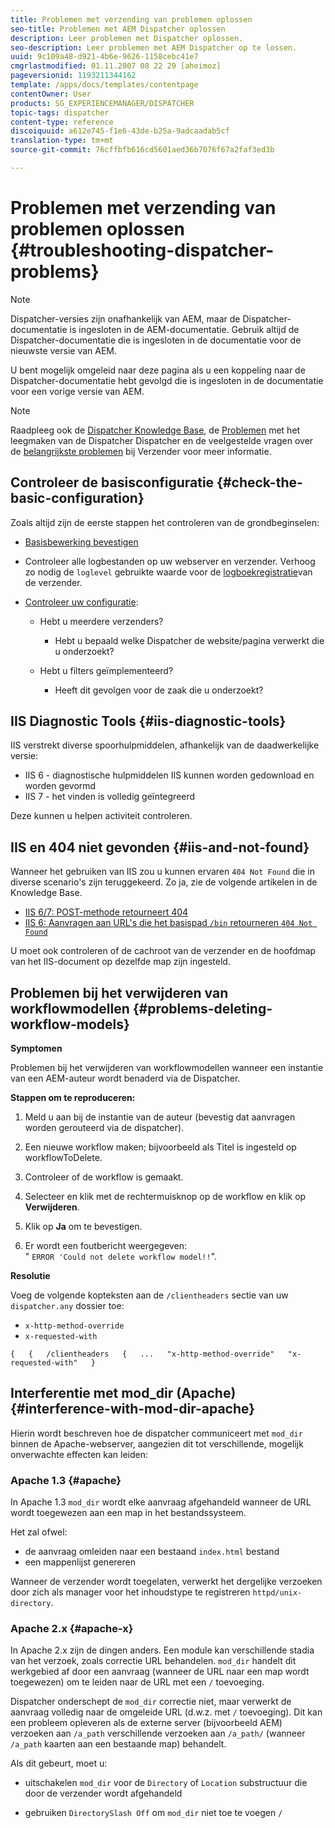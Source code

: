 ```yaml
---
title: Problemen met verzending van problemen oplossen
seo-title: Problemen met AEM Dispatcher oplossen
description: Leer problemen met Dispatcher oplossen.
seo-description: Leer problemen met AEM Dispatcher op te lossen.
uuid: 9c109a48-d921-4b6e-9626-1158cebc41e7
cmgrlastmodified: 01.11.2007 08 22 29 [aheimoz]
pageversionid: 1193211344162
template: /apps/docs/templates/contentpage
contentOwner: User
products: SG_EXPERIENCEMANAGER/DISPATCHER
topic-tags: dispatcher
content-type: reference
discoiquuid: a612e745-f1e6-43de-b25a-9adcaadab5cf
translation-type: tm+mt
source-git-commit: 76cffbfb616cd5601aed36b7076f67a2faf3ed3b

---
```



# Problemen met verzending van problemen oplossen {#troubleshooting-dispatcher-problems}

>[!NOTE]
>
>Dispatcher-versies zijn onafhankelijk van AEM, maar de Dispatcher-documentatie is ingesloten in de AEM-documentatie. Gebruik altijd de Dispatcher-documentatie die is ingesloten in de documentatie voor de nieuwste versie van AEM.
>
>U bent mogelijk omgeleid naar deze pagina als u een koppeling naar de Dispatcher-documentatie hebt gevolgd die is ingesloten in de documentatie voor een vorige versie van AEM.

>[!NOTE]
>
>Raadpleeg ook de [Dispatcher Knowledge Base](https://helpx.adobe.com/cq/kb/index/dispatcher.html), de [Problemen](https://helpx.adobe.com/adobe-cq/kb/troubleshooting-dispatcher-flushing-issues.html) met het leegmaken van de Dispatcher Dispatcher en de veelgestelde vragen over de [belangrijkste problemen](dispatcher-faq.md) bij Verzender voor meer informatie.

## Controleer de basisconfiguratie {#check-the-basic-configuration}

Zoals altijd zijn de eerste stappen het controleren van de grondbeginselen:

* [Basisbewerking bevestigen](#ConfirmBasicOperation)
* Controleer alle logbestanden op uw webserver en verzender. Verhoog zo nodig de `loglevel` gebruikte waarde voor de [logboekregistratie](#Logging)van de verzender.

* [Controleer uw configuratie](#ConfiguringtheDispatcher):

   * Hebt u meerdere verzenders?

      * Hebt u bepaald welke Dispatcher de website/pagina verwerkt die u onderzoekt?
   * Hebt u filters geïmplementeerd?

      * Heeft dit gevolgen voor de zaak die u onderzoekt?


## IIS Diagnostic Tools {#iis-diagnostic-tools}

IIS verstrekt diverse spoorhulpmiddelen, afhankelijk van de daadwerkelijke versie:

* IIS 6 - diagnostische hulpmiddelen IIS kunnen worden gedownload en worden gevormd
* IIS 7 - het vinden is volledig geïntegreerd

Deze kunnen u helpen activiteit controleren.

## IIS en 404 niet gevonden {#iis-and-not-found}

Wanneer het gebruiken van IIS zou u kunnen ervaren `404 Not Found` die in diverse scenario&#39;s zijn teruggekeerd. Zo ja, zie de volgende artikelen in de Knowledge Base.

* [IIS 6/7: POST-methode retourneert 404](https://helpx.adobe.com/dispatcher/kb/IIS6IsapiFilters.html)
* [IIS 6: Aanvragen aan URL&#39;s die het basispad `/bin` retourneren `404 Not Found`](https://helpx.adobe.com/dispatcher/kb/RequestsToBinDirectoryFailInIIS6.html)

U moet ook controleren of de cachroot van de verzender en de hoofdmap van het IIS-document op dezelfde map zijn ingesteld.

## Problemen bij het verwijderen van workflowmodellen {#problems-deleting-workflow-models}

**Symptomen**

Problemen bij het verwijderen van workflowmodellen wanneer een instantie van een AEM-auteur wordt benaderd via de Dispatcher.

**Stappen om te reproduceren:**

1. Meld u aan bij de instantie van de auteur (bevestig dat aanvragen worden gerouteerd via de dispatcher).
1. Een nieuwe workflow maken; bijvoorbeeld als Titel is ingesteld op workflowToDelete.
1. Controleer of de workflow is gemaakt.
1. Selecteer en klik met de rechtermuisknop op de workflow en klik op **Verwijderen**.

1. Klik op **Ja** om te bevestigen.
1. Er wordt een foutbericht weergegeven:\
   &quot; `ERROR 'Could not delete workflow model!!`&quot;.

**Resolutie**

Voeg de volgende kopteksten aan de `/clientheaders` sectie van uw `dispatcher.any` dossier toe:

* `x-http-method-override`
* `x-requested-with`

`{  
{  
/clientheaders  
{  
...  
"x-http-method-override"  
"x-requested-with"  
}`

## Interferentie met mod_dir (Apache) {#interference-with-mod-dir-apache}

Hierin wordt beschreven hoe de dispatcher communiceert met `mod_dir` binnen de Apache-webserver, aangezien dit tot verschillende, mogelijk onverwachte effecten kan leiden:

### Apache 1.3 {#apache}

In Apache 1.3 `mod_dir` wordt elke aanvraag afgehandeld wanneer de URL wordt toegewezen aan een map in het bestandssysteem.

Het zal ofwel:

* de aanvraag omleiden naar een bestaand `index.html` bestand
* een mappenlijst genereren

Wanneer de verzender wordt toegelaten, verwerkt het dergelijke verzoeken door zich als manager voor het inhoudstype te registreren `httpd/unix-directory`.

### Apache 2.x {#apache-x}

In Apache 2.x zijn de dingen anders. Een module kan verschillende stadia van het verzoek, zoals correctie URL behandelen. `mod_dir` handelt dit werkgebied af door een aanvraag (wanneer de URL naar een map wordt toegewezen) om te leiden naar de URL met een `/` toevoeging.

Dispatcher onderschept de `mod_dir` correctie niet, maar verwerkt de aanvraag volledig naar de omgeleide URL (d.w.z. met `/` toevoeging). Dit kan een probleem opleveren als de externe server (bijvoorbeeld AEM) verzoeken aan `/a_path` verschillende verzoeken aan `/a_path/` (wanneer `/a_path` kaarten aan een bestaande map) behandelt.

Als dit gebeurt, moet u:

* uitschakelen `mod_dir` voor de `Directory` of `Location` substructuur die door de verzender wordt afgehandeld

* gebruiken `DirectorySlash Off` om `mod_dir` niet toe te voegen `/`
